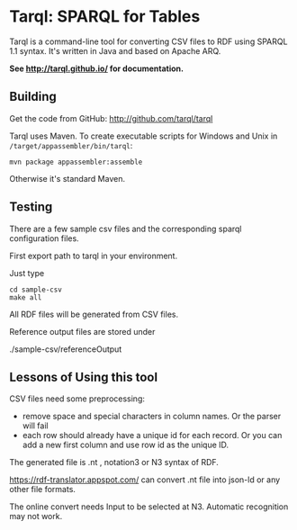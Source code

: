 # Tarql: SPARQL for Tables

Tarql is a command-line tool for converting CSV files to RDF using SPARQL 1.1 syntax. It's written in Java and based on Apache ARQ.

**See http://tarql.github.io/ for documentation.**

## Building

Get the code from GitHub: http://github.com/tarql/tarql

Tarql uses Maven. To create executable scripts for Windows and Unix in `/target/appassembler/bin/tarql`:

    mvn package appassembler:assemble

Otherwise it's standard Maven.

## Testing

There are a few sample csv files and the corresponding sparql configuration files.

First export path to tarql in your environment.

Just type 
```
cd sample-csv
make all
```

All RDF files will be generated from CSV files.

Reference output files are stored under

./sample-csv/referenceOutput


## Lessons of Using this tool

CSV files need some preprocessing:
* remove space and special characters in column names. Or the parser will fail
* each row should already have a unique id for each record. Or you can add a new first column and use row id as the unique ID.

The generated file is .nt , notation3 or N3 syntax of RDF. 

https://rdf-translator.appspot.com/ can convert .nt file into json-ld or any other file formats.

The online convert needs Input to be selected at N3. Automatic recognition may not work.

 
